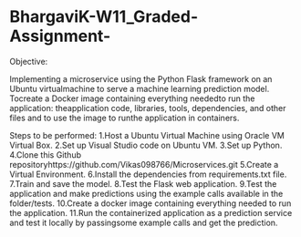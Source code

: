 # BhargaviK-W11_Graded-Assignment-

Objective:

Implementing a microservice using the Python Flask framework on an Ubuntu virtualmachine to serve a machine learning prediction model.
Tocreate a Docker image containing everything neededto run the application: theapplication code, libraries, tools, dependencies, and other files and to use the image to runthe application in containers.


Steps to be performed:
  1.Host a Ubuntu Virtual Machine using Oracle VM Virtual Box. 
  2.Set up Visual Studio code on Ubuntu VM. 
  3.Set up Python. 
  4.Clone this Github repositoryhttps://github.com/Vikas098766/Microservices.git
  5.Create a Virtual Environment. 
  6.Install the dependencies from requirements.txt file. 
  7.Train and save the model. 
  8.Test the Flask web application. 
  9.Test the application and make predictions using the example calls available in the     folder/tests.
  10.Create a docker image containing everything needed to run the application.
  11.Run the containerized application as a prediction service and test it locally by        passingsome example calls and get the prediction.
